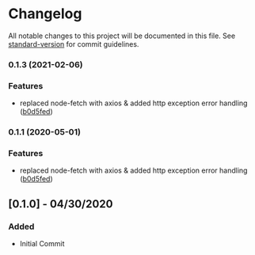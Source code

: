 # Changelog

All notable changes to this project will be documented in this file. See [standard-version](https://github.com/conventional-changelog/standard-version) for commit guidelines.

### 0.1.3 (2021-02-06)


### Features

* replaced node-fetch with axios & added http exception error handling ([b0d5fed](https://github.com/robertguss/gatsby-source-statamic/commit/b0d5fed332144f51d7ed2535ec0a892358e41635))

### 0.1.1 (2020-05-01)


### Features

* replaced node-fetch with axios & added http exception error handling ([b0d5fed](https://github.com/robertguss/gatsby-source-statamic/commit/b0d5fed332144f51d7ed2535ec0a892358e41635))

## [0.1.0] - 04/30/2020

### Added

- Initial Commit
